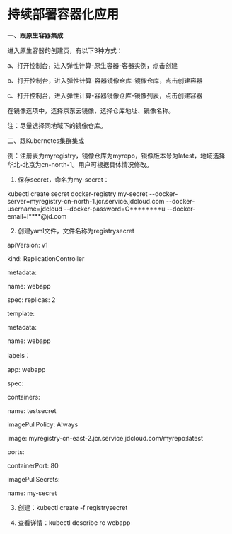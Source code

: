 # 持续部署容器化应用


**一、跟原生容器集成**

 进入原生容器的创建页，有以下3种方式：

a、打开控制台，进入弹性计算-原生容器-容器实例，点击创建

b、打开控制台，进入弹性计算-容器镜像仓库-镜像仓库，点击创建容器

c、打开控制台，进入弹性计算-容器镜像仓库-镜像列表，点击创建容器

在镜像选项中，选择京东云镜像，选择仓库地址、镜像名称。

注：尽量选择同地域下的镜像仓库。

二、跟Kubernetes集群集成

例：注册表为myregistry，镜像仓库为myrepo，镜像版本号为latest，地域选择华北-北京为cn-north-1。用户可根据具体情况修改。

1.   保存secret，命名为my-secret：

kubectl create secret docker-registry my-secret --docker-server=myregistry-cn-north-1.jcr.service.jdcloud.com --docker-username=jdcloud --docker-password=C********u --docker-email=l****@jd.com

2.   创建yaml文件，文件名称为registrysecret

apiVersion: v1

kind: ReplicationController

metadata:

  name: webapp

spec:
  replicas: 2

  template:
  
   metadata:
      
   name: webapp
      
   labels：
   
   app: webapp
        
   spec:
   
   containers:
   
   name: testsecret
   
   imagePullPolicy: Always

   image: myregistry-cn-east-2.jcr.service.jdcloud.com/myrepo:latest
   
   ports:
   
   containerPort: 80
   
   imagePullSecrets:
   
   name: my-secret

3.   创建：kubectl create -f registrysecret

4.   查看详情：kubectl describe rc webapp
